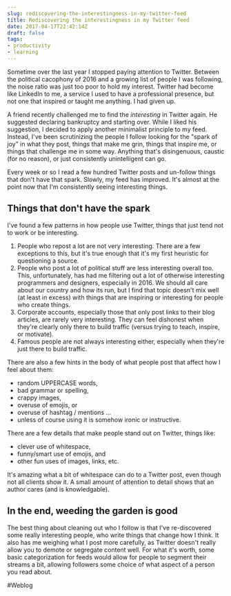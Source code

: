 ```yaml
---
slug: rediscovering-the-interestingness-in-my-twitter-feed
title: Rediscovering the interestingness in my Twitter feed
date: 2017-04-17T22:42:14Z
draft: false
tags:
- productivity
- learning
---
```


Sometime over the last year I stopped paying attention to Twitter. Between the political cacophony of 2016 and a growing list of people I was following, the noise ratio was just too poor to hold my interest. Twitter had become like LinkedIn to me, a service I used to have a professional presence, but not one that inspired or taught me anything. I had given up.

A friend recently challenged me to find the *interesting* in Twitter again. He suggested declaring bankruptcy and starting over. While I liked his suggestion, I decided to apply another minimalist principle to my feed. Instead, I've been scrutinizing the people I follow looking for the "spark of joy" in what they post, things that make me grin, things that inspire me, or things that challenge me in some way. Anything that's disingenuous, caustic (for no reason), or just consistently unintelligent can go.

Every week or so I read a few hundred Twitter posts and un-follow things that don't have that spark. Slowly, my feed has improved. It's almost at the point now that I'm consistently seeing interesting things.

## Things that don't have the spark

I've found a few patterns in how people use Twitter, things that just tend not to work or be interesting.

1. People who repost a lot are not very interesting. There are a few exceptions to this, but it's true enough that it's my first heuristic for questioning a source.
2. People who post a lot of political stuff are less interesting overall too. This, unfortunately, has had me filtering out a lot of otherwise interesting programmers and designers, especially in 2016. We should all care about our country and how its run, but I find that topic doesn't mix well (at least in excess) with things that are inspiring or interesting for people who create things.
3. Corporate accounts, especially those that only post links to their blog articles, are rarely very interesting. They can feel dishonest when they're clearly only there to build traffic (versus trying to teach, inspire, or motivate).
4. Famous people are not always interesting either, especially when they're just there to build traffic.

There are also a few hints in the body of what people post that affect how I feel about them:

- random UPPERCASE words,
- bad grammar or spelling,
- crappy images,
- overuse of emojis, or
- overuse of hashtag / mentions \...
- unless of course using it is somehow ironic or instructive.

There are a few details that make people stand out on Twitter, things like:

- clever use of whitespace,
- funny/smart use of emojis, and
- other fun uses of images, links, etc.

It's amazing what a bit of whitespace can do to a Twitter post, even though not all clients show it. A small amount of attention to detail shows that an author cares (and is knowledgable).

## In the end, weeding the garden is good

The best thing about cleaning out who I follow is that I've re-discovered some really interesting people, who write things that change how I think. It also has me weighing what I post more carefully, as Twitter doesn't really allow you to demote or segregate content well. For what it's worth, some basic categorization for feeds would allow for people to segment their streams a bit, allowing followers some choice of what aspect of a person you read about.

#Weblog
